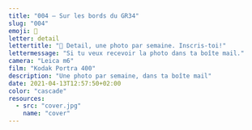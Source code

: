 ```yaml
---
title: "004 — Sur les bords du GR34"
slug: "004"
emoji: 👀
letter: detail
lettertitle: "👀 Detail, une photo par semaine. Inscris-toi!"
lettermessage: "Si tu veux recevoir la photo dans ta boîte mail."
camera: "Leica m6"
film: "Kodak Portra 400"
description: "Une photo par semaine, dans ta boîte mail"
date: 2021-04-13T12:57:50+02:00
color: "cascade"
resources:
  - src: "cover.jpg"
    name: "cover"
---
```

